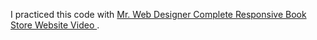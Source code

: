 I practiced this code with [Mr. Web Designer Complete Responsive Book Store Website Video ](https://www.youtube.com/watch?v=1Df_VJ4aL9o&list=PLy957IgoxsBUMErGDlc4nh6F5Ur5Uryve&index=2).
